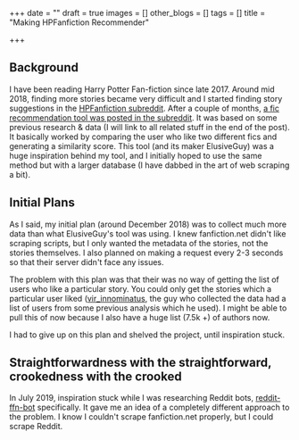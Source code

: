 +++
date = ""
draft = true
images = []
other_blogs = []
tags = []
title = "Making HPFanfiction Recommender"

+++
## Background

I have been reading Harry Potter Fan-fiction since late 2017. Around mid 2018, finding more stories became very difficult and I started finding story suggestions in the [HPFanfiction subreddit](https://reddit.com/r/HPFanfiction). After a couple of months, [a fic recommendation tool was posted in the subreddit](https://www.reddit.com/r/HPfanfiction/comments/9pw53f/a_lot_of_people_liked_the_fic_recommender_i/). It was based on some previous research & data (I will link to all related stuff in the end of the post).  It basically worked by comparing the user who like two different fics and generating a similarity score.  This tool (and its maker ElusiveGuy) was a huge inspiration behind my tool, and I initially hoped to use the same method but with a larger database (I have dabbed in the art of web scraping a bit).

## Initial Plans

As I said, my initial plan (around December 2018) was to collect much more data than what ElusiveGuy's tool was using. I knew fanfiction.net didn't like scraping scripts, but I only wanted the metadata of the stories, not the stories themselves. I also planned on making a request every 2-3 seconds so that their server didn't face any issues.

The problem with this plan was that their was no way of getting the list of users who like a particular story. You could only get the stories which a particular user liked ([vir_innominatus](https://www.reddit.com/user/vir_innominatus/), the guy who collected the data had a list of users from some previous analysis which he used). I might be able to pull this of now because I also have a huge list (7.5k +) of authors now. 

I had to give up on this plan and shelved the project, until inspiration stuck.

## Straightforwardness with the straightforward, crookedness with the crooked

In July 2019, inspiration stuck while I was researching Reddit bots, [reddit-ffn-bot](https://github.com/tusing/reddit-ffn-bot) specifically. It gave me an idea of a completely different approach to the problem. I know I couldn't scrape fanfiction.net properly, but I could scrape Reddit. 